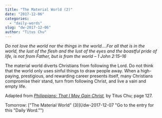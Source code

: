 ```yaml
---
title: "The Material World (2)"
date: "2017-12-06"
categories: 
  - "daily-words"
slug: "dw-2017-12-06"
author: "Titus Chu"
---
```


_Do not love the world nor the things in the world....For all that is in the world, the lust of the flesh and the lust of the eyes and the boastful pride of life, is not from Father, but is from the world_ _– 1 John 2:15–16_

The material world diverts Christians from following the Lord. Do not think that the world only uses sinful things to draw people away. When a high-paying, prestigious, and rewarding career presents itself, many Christians compromise their stand, turn from following Christ, and live a vain and empty life.

Adapted from _[Philippians: That I May Gain Christ](/book-philippians "Go to the listing for this book."),_ by Titus Chu; page 127.

Tomorrow: ["The Material World" (3)](/dw-2017-12-07 "Go to the entry for this "Daily Word."")
